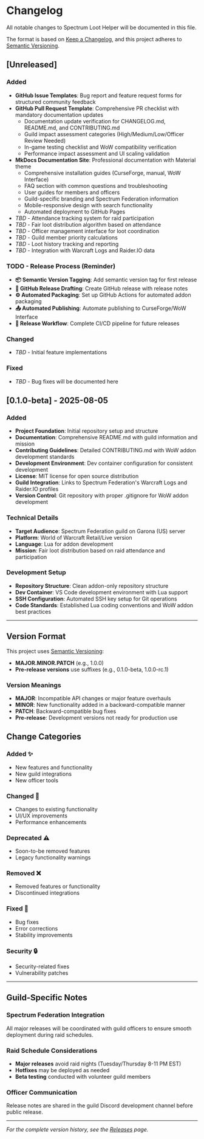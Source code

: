 # Changelog

All notable changes to Spectrum Loot Helper will be documented in this file.

The format is based on [Keep a Changelog](https://keepachangelog.com/en/1.0.0/),
and this project adheres to [Semantic Versioning](https://semver.org/spec/v2.0.0.html).

## [Unreleased]

### Added
- **GitHub Issue Templates**: Bug report and feature request forms for structured community feedback
- **GitHub Pull Request Template**: Comprehensive PR checklist with mandatory documentation updates
  - Documentation update verification for CHANGELOG.md, README.md, and CONTRIBUTING.md
  - Guild impact assessment categories (High/Medium/Low/Officer Review Needed)
  - In-game testing checklist and WoW compatibility verification
  - Performance impact assessment and UI scaling validation
- **MkDocs Documentation Site**: Professional documentation with Material theme
  - Comprehensive installation guides (CurseForge, manual, WoW Interface)
  - FAQ section with common questions and troubleshooting
  - User guides for members and officers
  - Guild-specific branding and Spectrum Federation information
  - Mobile-responsive design with search functionality
  - Automated deployment to GitHub Pages
- *TBD* - Attendance tracking system for raid participation
- *TBD* - Fair loot distribution algorithm based on attendance
- *TBD* - Officer management interface for loot coordination
- *TBD* - Guild member priority calculations
- *TBD* - Loot history tracking and reporting
- *TBD* - Integration with Warcraft Logs and Raider.IO data

### TODO - Release Process (Reminder)
- **📦 Semantic Version Tagging**: Add semantic version tag for first release
- **🚀 GitHub Release Drafting**: Create GitHub release with release notes
- **⚙️ Automated Packaging**: Set up GitHub Actions for automated addon packaging
- **📤 Automated Publishing**: Automate publishing to CurseForge/WoW Interface
- **🔄 Release Workflow**: Complete CI/CD pipeline for future releases

### Changed
- *TBD* - Initial feature implementations

### Fixed
- *TBD* - Bug fixes will be documented here

## [0.1.0-beta] - 2025-08-05

### Added
- **Project Foundation**: Initial repository setup and structure
- **Documentation**: Comprehensive README.md with guild information and mission
- **Contributing Guidelines**: Detailed CONTRIBUTING.md with WoW addon development standards
- **Development Environment**: Dev container configuration for consistent development
- **License**: MIT license for open source distribution
- **Guild Integration**: Links to Spectrum Federation's Warcraft Logs and Raider.IO profiles
- **Version Control**: Git repository with proper .gitignore for WoW addon development

### Technical Details
- **Target Audience**: Spectrum Federation guild on Garona (US) server
- **Platform**: World of Warcraft Retail/Live version
- **Language**: Lua for addon development
- **Mission**: Fair loot distribution based on raid attendance and participation

### Development Setup
- **Repository Structure**: Clean addon-only repository structure
- **Dev Container**: VS Code development environment with Lua support
- **SSH Configuration**: Automated SSH key setup for Git operations
- **Code Standards**: Established Lua coding conventions and WoW addon best practices

---

## Version Format

This project uses [Semantic Versioning](https://semver.org/):
- **MAJOR.MINOR.PATCH** (e.g., 1.0.0)
- **Pre-release versions** use suffixes (e.g., 0.1.0-beta, 1.0.0-rc.1)

### Version Meanings
- **MAJOR**: Incompatible API changes or major feature overhauls
- **MINOR**: New functionality added in a backward-compatible manner
- **PATCH**: Backward-compatible bug fixes
- **Pre-release**: Development versions not ready for production use

## Change Categories

### Added ✨
- New features and functionality
- New guild integrations
- New officer tools

### Changed 🔄
- Changes to existing functionality
- UI/UX improvements
- Performance enhancements

### Deprecated ⚠️
- Soon-to-be removed features
- Legacy functionality warnings

### Removed ❌
- Removed features or functionality
- Discontinued integrations

### Fixed 🐛
- Bug fixes
- Error corrections
- Stability improvements

### Security 🔒
- Security-related fixes
- Vulnerability patches

---

## Guild-Specific Notes

### Spectrum Federation Integration
All major releases will be coordinated with guild officers to ensure smooth deployment during raid schedules.

### Raid Schedule Considerations
- **Major releases** avoid raid nights (Tuesday/Thursday 8-11 PM EST)
- **Hotfixes** may be deployed as needed
- **Beta testing** conducted with volunteer guild members

### Officer Communication
Release notes are shared in the guild Discord development channel before public release.

---

*For the complete version history, see the [Releases](https://github.com/OsulivanAB/SpectrumLootHelper/releases) page.*
